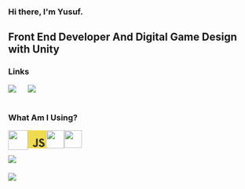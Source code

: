 ### Hi there, I'm Yusuf.

## Front End Developer And Digital Game Design with Unity

### Links

[<img width="40" src="https://unpkg.com/simple-icons@v5/icons/instagram.svg" align="left" />
][instagram]
[<img width="40" src="https://unpkg.com/simple-icons@v5/icons/steam.svg" align="left" />
][steam]

<br />
<br />



### What Am I Using?
<img src="https://www.cnjobs.dk/drupal/sites/default/files/2019-01/csharp-01.png" align="left" width="40" height="40">
<img src="https://raw.githubusercontent.com/github/explore/80688e429a7d4ef2fca1e82350fe8e3517d3494d/topics/javascript/javascript.png" align="left" width="37" height="37">
<img src="https://www.pngfind.com/pngs/m/642-6424738_launching-multiple-projects-in-jetbrains-rider-jetbrains-rider.png" align="left" width="37" height="37">
<img src="https://upload.wikimedia.org/wikipedia/commons/9/9a/Visual_Studio_Code_1.35_icon.svg" align="left" width="36" height="36">




<br />
<br />
<br />



<img src='https://github-readme-stats.vercel.app/api?username=yusuf-xq' >


<br />
<br />

<img src='https://github-readme-stats.vercel.app/api/top-langs/?username=yusuf-xq&layout=compact' >


[instagram]: https://www.instagram.com/yusufw.5/
[steam]: https://steamcommunity.com/id/justkatarina


